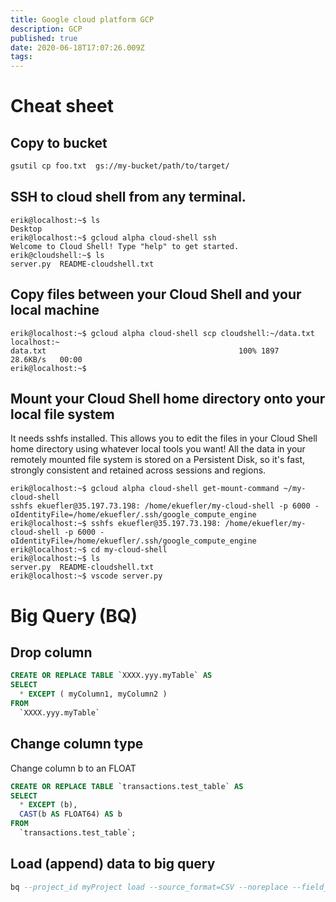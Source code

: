 ```yaml
---
title: Google cloud platform GCP
description: GCP
published: true
date: 2020-06-18T17:07:26.009Z
tags: 
---
```


# Cheat sheet

## Copy to bucket

```bash
gsutil cp foo.txt  gs://my-bucket/path/to/target/
```

## SSH to cloud shell from any terminal.

```
erik@localhost:~$ ls
Desktop
erik@localhost:~$ gcloud alpha cloud-shell ssh
Welcome to Cloud Shell! Type "help" to get started.
erik@cloudshell:~$ ls
server.py  README-cloudshell.txt
```

## Copy files between your Cloud Shell and your local machine

```
erik@localhost:~$ gcloud alpha cloud-shell scp cloudshell:~/data.txt localhost:~
data.txt                                           100% 1897    28.6KB/s   00:00
erik@localhost:~$
```

## Mount your Cloud Shell home directory onto your local file system

It needs sshfs installed. This allows you to edit the files in your Cloud Shell home directory using whatever local tools you want! All the data in your remotely mounted file system is stored on a Persistent Disk, so it's fast, strongly consistent and retained across sessions and regions.

```
erik@localhost:~$ gcloud alpha cloud-shell get-mount-command ~/my-cloud-shell
sshfs ekuefler@35.197.73.198: /home/ekuefler/my-cloud-shell -p 6000 -oIdentityFile=/home/ekuefler/.ssh/google_compute_engine
erik@localhost:~$ sshfs ekuefler@35.197.73.198: /home/ekuefler/my-cloud-shell -p 6000 -oIdentityFile=/home/ekuefler/.ssh/google_compute_engine
erik@localhost:~$ cd my-cloud-shell
erik@localhost:~$ ls
server.py  README-cloudshell.txt
erik@localhost:~$ vscode server.py
```

# Big Query (BQ)

## Drop column

```sql
CREATE OR REPLACE TABLE `XXXX.yyy.myTable` AS
SELECT
  * EXCEPT ( myColumn1, myColumn2 )
FROM
  `XXXX.yyy.myTable`
```

## Change column type

Change column b to an FLOAT

```sql
CREATE OR REPLACE TABLE `transactions.test_table` AS
SELECT
  * EXCEPT (b),
  CAST(b AS FLOAT64) AS b
FROM
  `transactions.test_table`;
```

## Load (append) data to big query

```sql
bq --project_id myProject load --source_format=CSV --noreplace --field_delimiter='|' --skip_leading_rows 1 myDataset.myTable gs://XXXX/XXXXX/XXXX.csv.gz
```